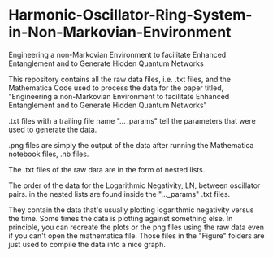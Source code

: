 # Harmonic-Oscillator-Ring-System-in-Non-Markovian-Environment
Engineering a non-Markovian Environment to facilitate Enhanced Entanglement and to Generate Hidden Quantum Networks

This repository contains all the raw data files, i.e. .txt files, and the Mathematica Code used to process the data for the paper titled, 
"Engineering a non-Markovian Environment to facilitate Enhanced Entanglement and to Generate Hidden Quantum Networks"

.txt files with a trailing file name "..._params" tell the parameters that were used to generate the data.

.png files are simply the output of the data after running the Mathematica notebook files, .nb files.

The .txt files of the raw data are in the form of nested lists.

The order of the data for the Logarithmic Negativity, LN, between oscillator pairs. in the nested lists are found inside the "..._params" .txt files.

They contain the data that's usually plotting logarithmic negativity versus the time. Some times the data is plotting against something else.
In principle, you can recreate the plots or the png files using the raw data even if you can't open the mathematica file. Those files in the "Figure" folders are just used to compile the data into a nice graph.
